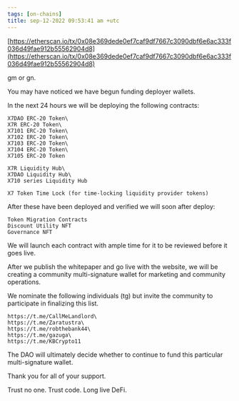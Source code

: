 ```yaml
---
tags: [on-chains]
title: sep-12-2022 09:53:41 am +utc
---
```


[https://etherscan.io/tx/0x08e369dede0ef7caf9df7667c3090dbf6e6ac333f036d49fae912b55562904d8](https://etherscan.io/tx/0x08e369dede0ef7caf9df7667c3090dbf6e6ac333f036d49fae912b55562904d8)

gm or gn.

You may have noticed we have begun funding deployer wallets.

In the next 24 hours we will be deploying the following contracts:

    X7DAO ERC-20 Token\
    X7R ERC-20 Token\
    X7101 ERC-20 Token\
    X7102 ERC-20 Token\
    X7103 ERC-20 Token\
    X7104 ERC-20 Token\
    X7105 ERC-20 Token

    X7R Liquidity Hub\
    X7DAO Liquidity Hub\
    X710 series Liquidity Hub

    X7 Token Time Lock (for time-locking liquidity provider tokens)

After these have been deployed and verified we will soon after deploy:

    Token Migration Contracts
    Discount Utility NFT
    Governance NFT

We will launch each contract with ample time for it to be reviewed before it goes live.

After we publish the whitepaper and go live with the website, we will be creating a community multi-signature wallet for marketing and community operations.

We nominate the following individuals (tg) but invite the community to participate in finalizing this list.

    https://t.me/CallMeLandlord\
    https://t.me/Zaratustra\
    https://t.me/robthebank44\
    https://t.me/gazuga\
    https://t.me/KBCrypto11

The DAO will ultimately decide whether to continue to fund this particular multi-signature wallet.

Thank you for all of your support.

Trust no one. Trust code. Long live DeFi.

